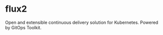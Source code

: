 # flux2
Open and extensible continuous delivery solution for Kubernetes. Powered by GitOps Toolkit.

